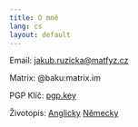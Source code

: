 ```yaml
---
title: O mně
lang: cs
layout: default
---
```


Email: jakub.ruzicka@matfyz.cz

Matrix: @baku:matrix.im

PGP Klíč: [pgp.key](../pgp.key)

Životopis: [Anglicky](../ruzicka-cv-english.pdf) [Německy](../ruzicka-cv-deutsch.pdf)

